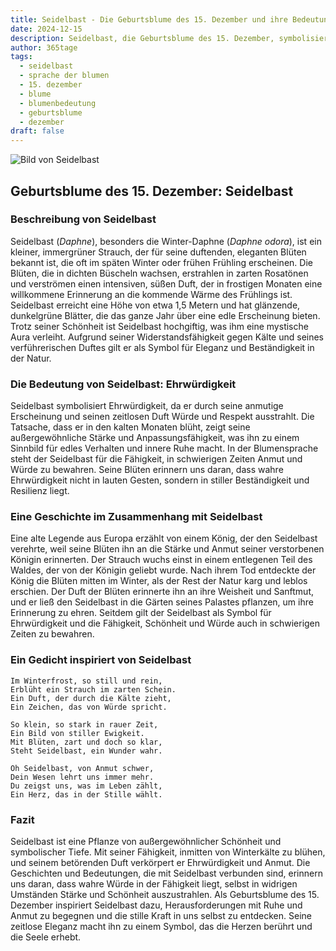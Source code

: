 ```yaml
---
title: Seidelbast - Die Geburtsblume des 15. Dezember und ihre Bedeutung
date: 2024-12-15
description: Seidelbast, die Geburtsblume des 15. Dezember, symbolisiert Ehrwürdigkeit. Erfahre mehr über ihre Geschichte, Bedeutung und Symbolik in der Sprache der Blumen.
author: 365tage
tags:
  - seidelbast
  - sprache der blumen
  - 15. dezember
  - blume
  - blumenbedeutung
  - geburtsblume
  - dezember
draft: false
---
```


![Bild von Seidelbast](https://cdn.pixabay.com/photo/2017/10/03/23/34/daphne-2814611_640.jpg#center)


## Geburtsblume des 15. Dezember: Seidelbast

### Beschreibung von Seidelbast

Seidelbast (_Daphne_), besonders die Winter-Daphne (_Daphne odora_), ist ein kleiner, immergrüner Strauch, der für seine duftenden, eleganten Blüten bekannt ist, die oft im späten Winter oder frühen Frühling erscheinen. Die Blüten, die in dichten Büscheln wachsen, erstrahlen in zarten Rosatönen und verströmen einen intensiven, süßen Duft, der in frostigen Monaten eine willkommene Erinnerung an die kommende Wärme des Frühlings ist. Seidelbast erreicht eine Höhe von etwa 1,5 Metern und hat glänzende, dunkelgrüne Blätter, die das ganze Jahr über eine edle Erscheinung bieten. Trotz seiner Schönheit ist Seidelbast hochgiftig, was ihm eine mystische Aura verleiht. Aufgrund seiner Widerstandsfähigkeit gegen Kälte und seines verführerischen Duftes gilt er als Symbol für Eleganz und Beständigkeit in der Natur.

### Die Bedeutung von Seidelbast: Ehrwürdigkeit

Seidelbast symbolisiert Ehrwürdigkeit, da er durch seine anmutige Erscheinung und seinen zeitlosen Duft Würde und Respekt ausstrahlt. Die Tatsache, dass er in den kalten Monaten blüht, zeigt seine außergewöhnliche Stärke und Anpassungsfähigkeit, was ihn zu einem Sinnbild für edles Verhalten und innere Ruhe macht. In der Blumensprache steht der Seidelbast für die Fähigkeit, in schwierigen Zeiten Anmut und Würde zu bewahren. Seine Blüten erinnern uns daran, dass wahre Ehrwürdigkeit nicht in lauten Gesten, sondern in stiller Beständigkeit und Resilienz liegt.

### Eine Geschichte im Zusammenhang mit Seidelbast

Eine alte Legende aus Europa erzählt von einem König, der den Seidelbast verehrte, weil seine Blüten ihn an die Stärke und Anmut seiner verstorbenen Königin erinnerten. Der Strauch wuchs einst in einem entlegenen Teil des Waldes, der von der Königin geliebt wurde. Nach ihrem Tod entdeckte der König die Blüten mitten im Winter, als der Rest der Natur karg und leblos erschien. Der Duft der Blüten erinnerte ihn an ihre Weisheit und Sanftmut, und er ließ den Seidelbast in die Gärten seines Palastes pflanzen, um ihre Erinnerung zu ehren. Seitdem gilt der Seidelbast als Symbol für Ehrwürdigkeit und die Fähigkeit, Schönheit und Würde auch in schwierigen Zeiten zu bewahren.

### Ein Gedicht inspiriert von Seidelbast

```
Im Winterfrost, so still und rein,
Erblüht ein Strauch im zarten Schein.
Ein Duft, der durch die Kälte zieht,
Ein Zeichen, das von Würde spricht.

So klein, so stark in rauer Zeit,
Ein Bild von stiller Ewigkeit.
Mit Blüten, zart und doch so klar,
Steht Seidelbast, ein Wunder wahr.

Oh Seidelbast, von Anmut schwer,
Dein Wesen lehrt uns immer mehr.
Du zeigst uns, was im Leben zählt,
Ein Herz, das in der Stille wählt.
```

### Fazit

Seidelbast ist eine Pflanze von außergewöhnlicher Schönheit und symbolischer Tiefe. Mit seiner Fähigkeit, inmitten von Winterkälte zu blühen, und seinem betörenden Duft verkörpert er Ehrwürdigkeit und Anmut. Die Geschichten und Bedeutungen, die mit Seidelbast verbunden sind, erinnern uns daran, dass wahre Würde in der Fähigkeit liegt, selbst in widrigen Umständen Stärke und Schönheit auszustrahlen. Als Geburtsblume des 15. Dezember inspiriert Seidelbast dazu, Herausforderungen mit Ruhe und Anmut zu begegnen und die stille Kraft in uns selbst zu entdecken. Seine zeitlose Eleganz macht ihn zu einem Symbol, das die Herzen berührt und die Seele erhebt.